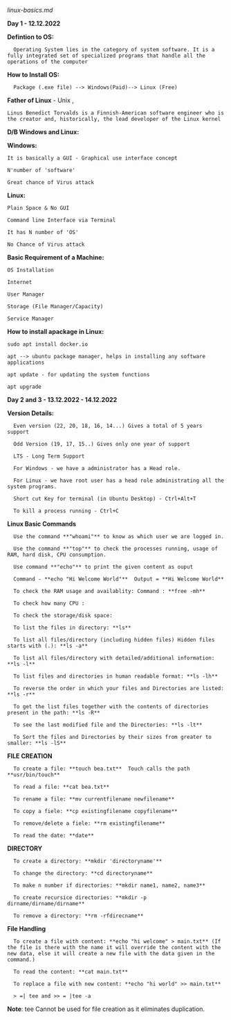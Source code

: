 _linux-basics.md_

**Day 1 - 12.12.2022**


**Defintion to OS:**

      Operating System lies in the category of system software. It is a fully integrated set of specialized programs that handle all the operations of the computer
      
**How to Install OS:**

      Package (.exe file) --> Windows(Paid)--> Linux (Free)
      
**Father of Linux** - Unix ,

    Linus Benedict Torvalds is a Finnish-American software engineer who is the creator and, historically, the lead developer of the Linux kernel

**D/B Windows and Linux:**

**Windows:** 

    It is basically a GUI - Graphical use interface concept
    
    N'number of 'software'
    
    Great chance of Virus attack
    
**Linux:**

    Plain Space & No GUI
    
    Command line Interface via Terminal
    
    It has N number of 'OS'
    
    No Chance of Virus attack
    
**Basic Requirement of a Machine:**

    OS Installation
    
    Internet
    
    User Manager
    
    Storage (File Manager/Capacity)
    
    Service Manager
    
 **How to install apackage in Linux:**
 
    sudo apt install docker.io
    
    apt --> ubuntu package manager, helps in installing any software applications
    
    apt update - for updating the system functions
    
    apt upgrade

**Day 2 and 3 - 13.12.2022 - 14.12.2022** 
    
**Version Details:**

      Even version (22, 20, 18, 16, 14...) Gives a total of 5 years support
   
      Odd Version (19, 17, 15..) Gives only one year of support
   
      LTS - Long Term Support
   
      For Windows - we have a administrator has a Head role.
   
      For Linux - we have root user has a head role administrating all the system programs.
   
      Short cut Key for terminal (in Ubuntu Desktop) - Ctrl+Alt+T 
   
      To kill a process running - Ctrl+C
      
**Linux Basic Commands**
 
      Use the command **"whoami"** to know as which user we are logged in.
 
      Use the command **"top"** to check the processes running, usage of RAM, hard disk, CPU consumption.
 
      Use command **"echo"** to print the given content as ouput 
 
      Command - **echo "Hi Welcome World"**  Output = **Hi Welcome World**
 
      To check the RAM usage and availablity: Command : **free -mh**
 
      To check how many CPU :
 
      To check the storage/disk space:
 
      To list the files in directory: **ls**
 
      To list all files/directory (including hidden files) Hidden files starts with (.): **ls -a**
  
      To list all files/directory with detailed/additional information: **ls -l**
 
      To list files and directories in human readable format: **ls -lh**
 
      To reverse the order in which your files and Directories are listed: **ls -r**
 
      To get the list files together with the contents of directories present in the path: **ls -R**
 
      To see the last modified file and the Directories: **ls -lt**
 
      To Sort the files and Directories by their sizes from greater to smaller: **ls -lS**
  
**FILE CREATION**
 
      To create a file: **touch bea.txt**  Touch calls the path **usr/bin/touch**
 
      To read a file: **cat bea.txt**
  
      To rename a file: **mv currentfilename newfilename**
 
      To copy a fiele: **cp existingfilename copyfilename**
 
      To remove/delete a fiele: **rm existingfilename**
 
      To read the date: **date**
 
**DIRECTORY**
 
      To create a directory: **mkdir 'directoryname'**
 
      To change the directory: **cd directoryname**
 
      To make n number if directories: **mkdir name1, name2, name3**
 
      To create recursice directories: **mkdir -p dirname/dirname/dirname**
 
      To remove a directory: **rm -rfdirecname**
 
 **File Handling**
 
      To create a file with content: **echo "hi welcome" > main.txt** (If the file is there with the name it will override the content with the new data, else it will create a new file with the data given in the command.)
 
      To read the content: **cat main.txt**
 
      To replace a file with new content: **echo "hi world" >> main.txt**
 
      > =| tee and >> = |tee -a
 
 **Note**: tee Cannot be used for file creation as it eliminates duplication.
 
 
 
 
 

 
 
 
 
 
 
 
 
 
 
 
 
 
 
 
    
